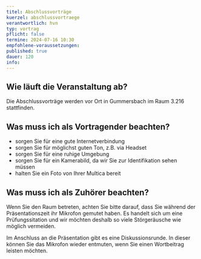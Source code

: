 ```yaml
---
titel: Abschlussvorträge
kuerzel: abschlussvortraege
verantwortlich: hvn
typ: vortrag
pflicht: false
termine: 2024-07-16 10:30
empfohlene-voraussetzungen:
published: true
dauer: 120
info: 
---
```


## Wie läuft die Veranstaltung ab?
Die Abschlussvorträge werden vor Ort in Gummersbach im Raum 3.216 stattfinden.

## Was muss ich als Vortragender beachten?
* sorgen Sie für eine gute Internetverbindung
* sorgen Sie für möglichst guten Ton, z.B. via Headset
* sorgen Sie für eine ruhige Umgebung
* sorgen Sie für ein Kamerabild, da wir Sie zur Identifikation sehen müssen
* halten Sie ein Foto von Ihrer Multica bereit

## Was muss ich als Zuhörer beachten?
Wenn Sie den Raum betreten, achten Sie bitte darauf, dass Sie während der Präsentationszeit ihr Mikrofon gemutet haben. Es handelt sich um eine Prüfungssitation und wir möchten deshalb so viele Störgeräusche wie möglich vermeiden.

Im Anschluss an die Präsentation gibt es eine Diskussionsrunde. In dieser können Sie das Mikrofon wieder entmuten, wenn Sie einen Wortbeitrag leisten möchten.
